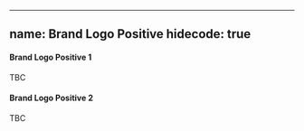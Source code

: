
---
name: Brand Logo Positive
hidecode: true
---
<h4>Brand Logo Positive 1</h4>TBC
<h4>Brand Logo Positive 2</h4>TBC